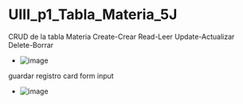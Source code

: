 # UIII_p1_Tabla_Materia_5J
CRUD de la tabla Materia    Create-Crear  Read-Leer  Update-Actualizar  Delete-Borrar
- ![image](https://github.com/user-attachments/assets/063bdb0e-eb84-4570-871d-9d0c5d460dc6)

 guardar registro card form input
- ![image](https://github.com/user-attachments/assets/2727e217-faa9-4da3-819e-0d03752255d5)
